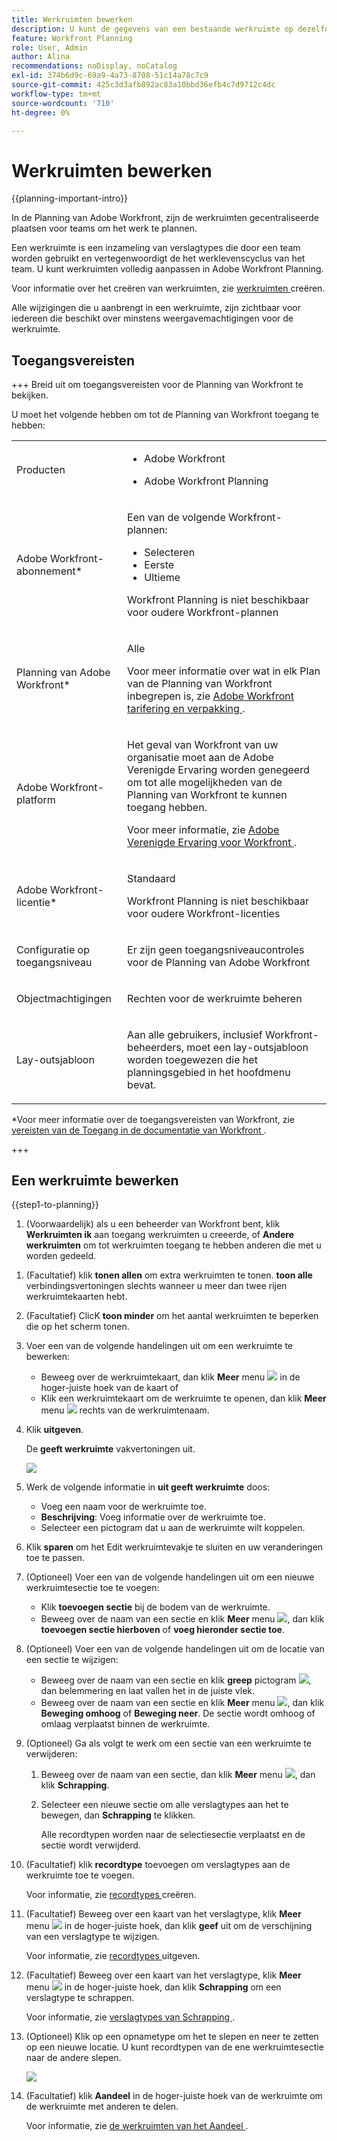 ```yaml
---
title: Werkruimten bewerken
description: U kunt de gegevens van een bestaande werkruimte op dezelfde manier bewerken als de naam ervan wijzigen.
feature: Workfront Planning
role: User, Admin
author: Alina
recommendations: noDisplay, noCatalog
exl-id: 374b6d9c-69a9-4a73-8708-51c14a78c7c9
source-git-commit: 425c3d3afb892ac83a10bbd36efb4c7d9712c4dc
workflow-type: tm+mt
source-wordcount: '710'
ht-degree: 0%

---
```



# Werkruimten bewerken

{{planning-important-intro}}

In de Planning van Adobe Workfront, zijn de werkruimten gecentraliseerde plaatsen voor teams om het werk te plannen.

Een werkruimte is een inzameling van verslagtypes die door een team worden gebruikt en vertegenwoordigt de het werklevenscyclus van het team. U kunt werkruimten volledig aanpassen in Adobe Workfront Planning.

Voor informatie over het creëren van werkruimten, zie [ werkruimten ](/help/quicksilver/planning/architecture/create-workspaces.md) creëren.

Alle wijzigingen die u aanbrengt in een werkruimte, zijn zichtbaar voor iedereen die beschikt over minstens weergavemachtigingen voor de werkruimte.

## Toegangsvereisten

+++ Breid uit om toegangsvereisten voor de Planning van Workfront te bekijken.

U moet het volgende hebben om tot de Planning van Workfront toegang te hebben:

<table style="table-layout:auto"> 
<col> 
</col> 
<col> 
</col> 
<tbody> 
    <tr> 
<tr> 
<td> 
   <p> Producten</p> </td> 
   <td> 
   <ul><li><p> Adobe Workfront</p></li> 
   <li><p> Adobe Workfront Planning<p></li></ul></td> 
  </tr>   
<tr> 
   <td role="rowheader"><p>Adobe Workfront-abonnement*</p></td> 
   <td> 
<p>Een van de volgende Workfront-plannen:</p> 
<ul><li>Selecteren</li> 
<li>Eerste</li> 
<li>Ultieme</li></ul> 
<p>Workfront Planning is niet beschikbaar voor oudere Workfront-plannen</p> 
   </td> 
<tr> 
   <td role="rowheader"><p>Planning van Adobe Workfront*</p></td> 
   <td> 
<p>Alle </p> 
<p>Voor meer informatie over wat in elk Plan van de Planning van Workfront inbegrepen is, zie <a href="https://business.adobe.com/products/workfront/pricing.html"> Adobe Workfront tarifering en verpakking </a>. </p> 
   </td> 
 <tr> 
   <td role="rowheader"><p>Adobe Workfront-platform</p></td> 
   <td> 
<p>Het geval van Workfront van uw organisatie moet aan de Adobe Verenigde Ervaring worden genegeerd om tot alle mogelijkheden van de Planning van Workfront te kunnen toegang hebben.</p> 
<p>Voor meer informatie, zie <a href="/help/quicksilver/workfront-basics/navigate-workfront/workfront-navigation/adobe-unified-experience.md"> Adobe Verenigde Ervaring voor Workfront </a>. </p> 
   </td> 
   </tr> 
  </tr> 
  <tr> 
   <td role="rowheader"><p>Adobe Workfront-licentie*</p></td> 
   <td><p> Standaard</p>
   <p>Workfront Planning is niet beschikbaar voor oudere Workfront-licenties</p> 
  </td> 
  </tr> 
  <tr> 
   <td role="rowheader"><p>Configuratie op toegangsniveau</p></td> 
   <td> <p>Er zijn geen toegangsniveaucontroles voor de Planning van Adobe Workfront</p>   
</td> 
  </tr> 
<tr> 
   <td role="rowheader"><p>Objectmachtigingen</p></td> 
   <td>  <p>Rechten voor de werkruimte beheren </p>   </td> 
  </tr> 
<tr> 
   <td role="rowheader"><p>Lay-outsjabloon</p></td> 
   <td> <p>Aan alle gebruikers, inclusief Workfront-beheerders, moet een lay-outsjabloon worden toegewezen die het planningsgebied in het hoofdmenu bevat. </p> </td> 
  </tr> 
</tbody> 
</table>

*Voor meer informatie over de toegangsvereisten van Workfront, zie [ vereisten van de Toegang in de documentatie van Workfront ](/help/quicksilver/administration-and-setup/add-users/access-levels-and-object-permissions/access-level-requirements-in-documentation.md).

+++

<!--OLD

<table style="table-layout:auto">
 <col>
 </col>
 <col>
 </col>
 <tbody>
    <tr>
<tr>
<td>
   <p> Product</p> </td>
   <td>
   <p> Adobe Workfront</p> </td>
  </tr>  
 <td role="rowheader"><p>Adobe Workfront agreement</p></td>
   <td>
<p>Your organization must be enrolled in the early access stage for Workfront Planning </p>
   </td>
  </tr>
  <tr>
   <td role="rowheader"><p>Adobe Workfront plan</p></td>
   <td>
<p>Any</p>
   </td>
  </tr>
  <tr>
   <td role="rowheader"><p>Adobe Workfront license*</p></td>
   <td>
   <p>New: Standard</p>
   <p>Current: Plan</p> 
  </td>
  </tr>
  
  <tr>
   <td role="rowheader"><p>Access level configuration</p></td>
   <td> <p>There are no access level controls for Workfront Planning</p>
</td>
  </tr>

<tr>
   <td role="rowheader"><p>Permissions</p></td>
   <td> <p>Manage permissions to the workspace </p>  
</td>
  </tr>

<tr>
   <td role="rowheader"><p>Layout template</p></td>
   <td> <p>You must add the Planning area to your layout template. For information, see <a href="/help/quicksilver/planning/access/access-overview.md">Access overview</a>. </p>  
</td>
  </tr>

 </tbody>
</table>

For more information about access requirements, see [Access requirements in Workfront documentation](/help/quicksilver/administration-and-setup/add-users/access-levels-and-object-permissions/access-level-requirements-in-documentation.md). 

-->

## Een werkruimte bewerken

{{step1-to-planning}}

1. (Voorwaardelijk) als u een beheerder van Workfront bent, klik **Werkruimten ik** aan toegang werkruimten u creeerde, of **Andere werkruimten** om tot werkruimten toegang te hebben anderen die met u worden gedeeld.

<!--***********Replace the steps from the next below till the "Update the following information in the Edit workspace box:" (but keep this last step)*******-->

1. (Facultatief) klik **tonen allen** om extra werkruimten te tonen. **toon alle** verbindingsvertoningen slechts wanneer u meer dan twee rijen werkruimtekaarten hebt.
1. (Facultatief) ClicK **toon minder** om het aantal werkruimten te beperken die op het scherm tonen.
1. Voer een van de volgende handelingen uit om een werkruimte te bewerken:

   * Beweeg over de werkruimtekaart, dan klik **Meer** menu ![](assets/more-menu.png) in de hoger-juiste hoek van de kaart
of
   * Klik een werkruimtekaart om de werkruimte te openen, dan klik **Meer** menu ![](assets/more-menu.png) rechts van de werkruimtenaam.
1. Klik **uitgeven**.

   De **geeft werkruimte** vakvertoningen uit.

   ![](assets/edit-workspace-box.png)

1. Werk de volgende informatie in **uit geeft werkruimte** doos:

   * Voeg een naam voor de werkruimte toe. <!--did they add a label for this field?-->
   * **Beschrijving**: Voeg informatie over de werkruimte toe.
   * Selecteer een pictogram dat u aan de werkruimte wilt koppelen.

1. Klik **sparen** om het Edit werkruimtevakje te sluiten en uw veranderingen toe te passen.

1. (Optioneel) Voer een van de volgende handelingen uit om een nieuwe werkruimtesectie toe te voegen:

   * Klik **toevoegen sectie** bij de bodem van de werkruimte.
   * Beweeg over de naam van een sectie en klik **Meer** menu ![](assets/more-menu.png), dan klik **toevoegen sectie hierboven** of **voeg hieronder sectie toe**.

1. (Optioneel) Voer een van de volgende handelingen uit om de locatie van een sectie te wijzigen:

   * Beweeg over de naam van een sectie en klik **greep** pictogram ![](assets/grab-icon.png), dan belemmering en laat vallen het in de juiste vlek.
   * Beweeg over de naam van een sectie en klik **Meer** menu ![](assets/more-menu.png), dan klik **Beweging omhoog** of **Beweging neer**. De sectie wordt omhoog of omlaag verplaatst binnen de werkruimte.

1. (Optioneel) Ga als volgt te werk om een sectie van een werkruimte te verwijderen:

   1. Beweeg over de naam van een sectie, dan klik **Meer** menu ![](assets/more-menu.png), dan klik **Schrapping**. <!--add screen shot when UI is final?-->
   1. Selecteer een nieuwe sectie om alle verslagtypes aan het te bewegen, dan **Schrapping** te klikken. <!--check the button name; logged a bug to change it to "Delete" from "Delete section".-->

      Alle recordtypen worden naar de selectiesectie verplaatst en de sectie wordt verwijderd.

1. (Facultatief) klik **recordtype** toevoegen om verslagtypes aan de werkruimte toe te voegen.

   Voor informatie, zie [ recordtypes ](/help/quicksilver/planning/architecture/create-record-types.md) creëren.

1. (Facultatief) Beweeg over een kaart van het verslagtype, klik **Meer** menu ![](assets/more-menu.png) in de hoger-juiste hoek, dan klik **geef** uit om de verschijning van een verslagtype te wijzigen.

   Voor informatie, zie [ recordtypes ](/help/quicksilver/planning/architecture/edit-record-types.md) uitgeven.

1. (Facultatief) Beweeg over een kaart van het verslagtype, klik **Meer** menu ![](assets/more-menu.png) in de hoger-juiste hoek, dan klik **Schrapping** om een verslagtype te schrappen.

   Voor informatie, zie [ verslagtypes van Schrapping ](/help/quicksilver/planning/architecture/delete-record-types.md).

1. (Optioneel) Klik op een opnametype om het te slepen en neer te zetten op een nieuwe locatie. U kunt recordtypen van de ene werkruimtesectie naar de andere slepen.

   ![](assets/drag-and-drop-record-types-in-a-workspace.png)

1. (Facultatief) klik **Aandeel** in de hoger-juiste hoek van de werkruimte om de werkruimte met anderen te delen.

   Voor informatie, zie [ de werkruimten van het Aandeel ](/help/quicksilver/planning/access/share-workspaces.md).
